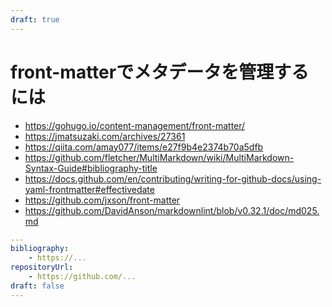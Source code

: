 ```yaml
---
draft: true
---
```


# front-matterでメタデータを管理するには

- https://gohugo.io/content-management/front-matter/
- https://jmatsuzaki.com/archives/27361
- https://qiita.com/amay077/items/e27f9b4e2374b70a5dfb
- https://github.com/fletcher/MultiMarkdown/wiki/MultiMarkdown-Syntax-Guide#bibliography-title
- https://docs.github.com/en/contributing/writing-for-github-docs/using-yaml-frontmatter#effectivedate
- https://github.com/jxson/front-matter
- https://github.com/DavidAnson/markdownlint/blob/v0.32.1/doc/md025.md

```yaml
---
bibliography: 
    - https://...
repositoryUrl:
    - https://github.com/...
draft: false
---
```
